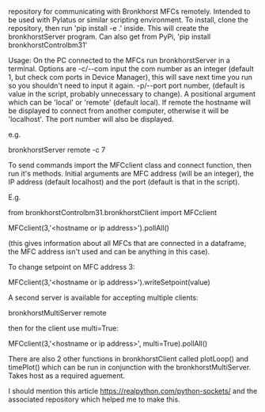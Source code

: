 repository for communicating with Bronkhorst MFCs remotely. Intended to be used with Pylatus or similar scripting environment. To install, clone the repository, then run 'pip install -e .' inside. This will create the bronkhorstServer program. Can also get from PyPi, 'pip install bronkhorstControlbm31'

Usage: On the PC connected to the MFCs run bronkhorstServer in a terminal. Options are -c/--com input the com number as an integer (default 1, but check com ports in Device Manager), this will save next time you run so you shouldn't need to input it again. -p/--port port number, (default is value in the script, probably unnecessary to change). A positional argument which can be 'local' or 'remote' (default local). If remote the hostname will be displayed to connect from another computer, otherwise it will be 'localhost'. The port number will also be displayed.

e.g.

bronkhorstServer remote -c 7

To send commands import the MFCclient class and connect function, then run it's methods. Initial arguments are MFC address (will be an integer), the IP address (default localhost) and the port (default is that in the script). 

E.g.

from bronkhorstControlbm31.bronkhorstClient import MFCclient


MFCclient(3,'\<hostname or ip address\>').pollAll() 

(this gives information about all MFCs that are connected in a dataframe, the MFC address isn't used and can be anything in this case). 

To change setpoint on MFC address 3:

MFCclient(3,'\<hostname or ip address\>').writeSetpoint(value)

A second server is available for accepting multiple clients:

bronkhorstMultiServer remote

then for the client use multi=True:

MFCclient(3,'\<hostname or ip address\>', multi=True).pollAll()

There are also 2 other functions in bronkhorstClient called plotLoop() and timePlot() which can be run in conjunction with the bronkhorstMultiServer. Takes host as a required aguement.

I should mention this article https://realpython.com/python-sockets/ and the associated repository which helped me to make this.
